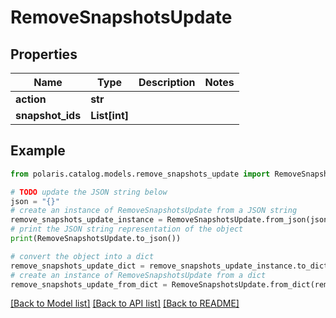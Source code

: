 # RemoveSnapshotsUpdate


## Properties

Name | Type | Description | Notes
------------ | ------------- | ------------- | -------------
**action** | **str** |  | 
**snapshot_ids** | **List[int]** |  | 

## Example

```python
from polaris.catalog.models.remove_snapshots_update import RemoveSnapshotsUpdate

# TODO update the JSON string below
json = "{}"
# create an instance of RemoveSnapshotsUpdate from a JSON string
remove_snapshots_update_instance = RemoveSnapshotsUpdate.from_json(json)
# print the JSON string representation of the object
print(RemoveSnapshotsUpdate.to_json())

# convert the object into a dict
remove_snapshots_update_dict = remove_snapshots_update_instance.to_dict()
# create an instance of RemoveSnapshotsUpdate from a dict
remove_snapshots_update_from_dict = RemoveSnapshotsUpdate.from_dict(remove_snapshots_update_dict)
```
[[Back to Model list]](../README.md#documentation-for-models) [[Back to API list]](../README.md#documentation-for-api-endpoints) [[Back to README]](../README.md)


